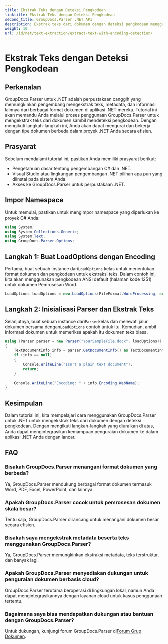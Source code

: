 ```yaml
---
title: Ekstrak Teks dengan Deteksi Pengkodean
linktitle: Ekstrak Teks dengan Deteksi Pengkodean
second_title: GroupDocs.Parser .NET API
description: Ekstrak teks dari dokumen dengan deteksi pengkodean menggunakan GroupDocs.Parser untuk .NET. Parsing berbagai format secara efisien di aplikasi .NET Anda.
weight: 10
url: /id/net/text-extraction/extract-text-with-encoding-detection/
---
```


# Ekstrak Teks dengan Deteksi Pengkodean

## Perkenalan
GroupDocs.Parser untuk .NET adalah perpustakaan canggih yang memungkinkan pengembang mengekstrak teks, metadata, dan informasi lainnya dari berbagai format dokumen di aplikasi .NET mereka. Tutorial ini akan memandu Anda melalui proses penggunaan GroupDocs.Parser untuk mengekstrak teks dari dokumen sambil mendeteksi pengkodean. Dengan mengikuti langkah-langkah ini, Anda akan dapat mengurai dan bekerja dengan tipe dokumen berbeda dalam proyek .NET Anda secara efisien.
## Prasyarat
Sebelum mendalami tutorial ini, pastikan Anda memiliki prasyarat berikut:
- Pengetahuan dasar tentang pengembangan C# dan .NET.
- Visual Studio atau lingkungan pengembangan .NET pilihan apa pun yang diinstal pada sistem Anda.
- Akses ke GroupDocs.Parser untuk perpustakaan .NET.

## Impor Namespace
Untuk memulai, pastikan untuk mengimpor namespace yang diperlukan ke proyek C# Anda:
```csharp
using System;
using System.Collections.Generic;
using System.Text;
using GroupDocs.Parser.Options;
```
## Langkah 1: Buat LoadOptions dengan Encoding
 Pertama, buat sebuah instance dari`LoadOptions` kelas untuk menentukan format dokumen dan pengkodean untuk ekstraksi teks. Dalam contoh ini, kita akan menggunakan pengkodean ANSI default (halaman kode 1251) untuk dokumen Pemrosesan Word.
```csharp
LoadOptions loadOptions = new LoadOptions(FileFormat.WordProcessing, null, null, Encoding.GetEncoding(1251));
```
## Langkah 2: Inisialisasi Parser dan Ekstrak Teks
 Selanjutnya, buat sebuah instance dari`Parser`kelas dan melewati jalur dokumen bersama dengan`LoadOptions` contoh untuk itu. Kemudian, ambil informasi dokumen untuk memeriksa apakah itu dokumen teks biasa.
```csharp
using (Parser parser = new Parser("YourSampleFile.docx", loadOptions))
{
    TextDocumentInfo info = parser.GetDocumentInfo() as TextDocumentInfo;
    if (info == null)
    {
        Console.WriteLine("Isn't a plain text document");
        return;
    }
    
    Console.WriteLine("Encoding: " + info.Encoding.WebName);
}
```

## Kesimpulan
Dalam tutorial ini, kita mempelajari cara menggunakan GroupDocs.Parser untuk .NET untuk mengekstrak teks dari dokumen dengan deteksi pengkodean. Dengan mengikuti langkah-langkah yang diuraikan di atas, Anda dapat mengintegrasikan kemampuan penguraian dokumen ke dalam aplikasi .NET Anda dengan lancar.

## FAQ
### Bisakah GroupDocs.Parser menangani format dokumen yang berbeda?
Ya, GroupDocs.Parser mendukung berbagai format dokumen termasuk Word, PDF, Excel, PowerPoint, dan lainnya.
### Apakah GroupDocs.Parser cocok untuk pemrosesan dokumen skala besar?
Tentu saja, GroupDocs.Parser dirancang untuk menangani dokumen besar secara efisien.
### Bisakah saya mengekstrak metadata beserta teks menggunakan GroupDocs.Parser?
Ya, GroupDocs.Parser memungkinkan ekstraksi metadata, teks terstruktur, dan banyak lagi.
### Apakah GroupDocs.Parser menyediakan dukungan untuk penguraian dokumen berbasis cloud?
GroupDocs.Parser terutama beroperasi di lingkungan lokal, namun Anda dapat mengintegrasikannya dengan layanan cloud untuk kasus penggunaan tertentu.
### Bagaimana saya bisa mendapatkan dukungan atau bantuan dengan GroupDocs.Parser?
Untuk dukungan, kunjungi forum GroupDocs.Parser di[Forum Grup Dokumen](https://forum.groupdocs.com/c/parser/17).